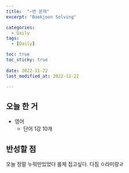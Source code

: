 ```yaml
---
title:  "~번 문제" 
excerpt: "Baekjoon Solving"

categories:
  - Daily
tags:
  - [Daily]

toc: true
toc_sticky: true
 
date: 2022-11-22
last_modified_at: 2022-11-22

---
```



## 오늘 한 거
- 영어
  - 단어 1강 10개


## 반성할 점
오늘 정말 누워만있었다 롤체 접고싶다. 다짐 ㅇ라미랑ㄹ